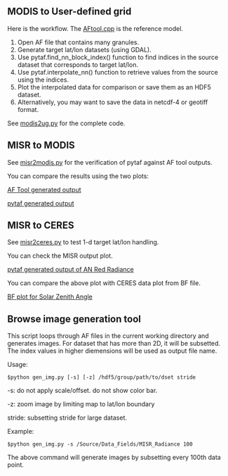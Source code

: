 ## MODIS to User-defined grid

Here is the workflow. The [AFtool.cpp](https://github.com/TerraFusion/advancedFusion/blob/master/src/AFtool.cpp) is the reference model.

1. Open AF file that contains many granules.
2. Generate target lat/lon datasets (using GDAL).
3. Use pytaf.find_nn_block_index() function to find indices in the source
dataset that corresponds to target lat/lon.
4. Use pytaf.interpolate_nn() function to retrieve values from the source
using the indices.
5. Plot the interpolated data for comparison or save them as an HDF5 dataset.
6. Alternatively, you may want to save the data in netcdf-4 or geotiff format.

See [modis2ug.py](https://github.com/TerraFusion/pytaf/blob/master/examples/AF/modis2ug.py) for the complete code.

## MISR to MODIS

See [misr2modis.py](https://github.com/TerraFusion/pytaf/blob/master/examples/AF/misr2modis.py) for the verification of pytaf against
AF tool outputs.

You can compare the results using the two plots:

[AF Tool generated output](https://github.com/TerraFusion/pytaf/blob/master/examples/AF/misr2modis.h5.py.s.png)

[pytaf generated output](https://github.com/TerraFusion/pytaf/blob/master/examples/AF/misr2modis.h5.py.t.png)

## MISR to CERES

See [misr2ceres.py](https://github.com/TerraFusion/pytaf/blob/master/examples/AF/misr2ceres.py) to test 1-d target lat/lon handling.

You can check the MISR output plot.

[pytaf generated output of AN Red Radiance](https://github.com/TerraFusion/pytaf/blob/master/examples/AF/misr2ceres.h5.py.png)

You can compare the above plot with CERES data plot from BF file.

[BF plot for Solar Zenith Angle](https://github.com/TerraFusion/pytaf/blob/master/examples/AF/TERRA_BF_L1B_O53557_20100112014327_F000_V001.h5.py.png)

## Browse image generation tool

  This script loops through AF files in the current working directory and
  generates images. For dataset that has more than 2D, it will be subsetted.
  The index values in higher diemensions will be used as output file name. 

  Usage:

  `$python gen_img.py [-s] [-z] /hdf5/group/path/to/dset stride`

  -s: do not apply scale/offset. do not show color bar.
  
  -z: zoom image by limiting map to lat/lon boundary

  stride: subsetting stride for large dataset.

  Example:

  `$python gen_img.py -s /Source/Data_Fields/MISR_Radiance 100`

  The above command will generate images by subsetting every 100th data point.
  
